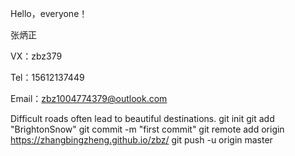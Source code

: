  Hello，everyone！

  张炳正

  VX：zbz379

  Tel：15612137449
  
  Email：zbz1004774379@outlook.com
  
  Difficult roads often lead to beautiful destinations.
  git init
git add "BrightonSnow"
git commit -m "first commit"
git remote add origin https://zhangbingzheng.github.io/zbz/
git push -u origin master
